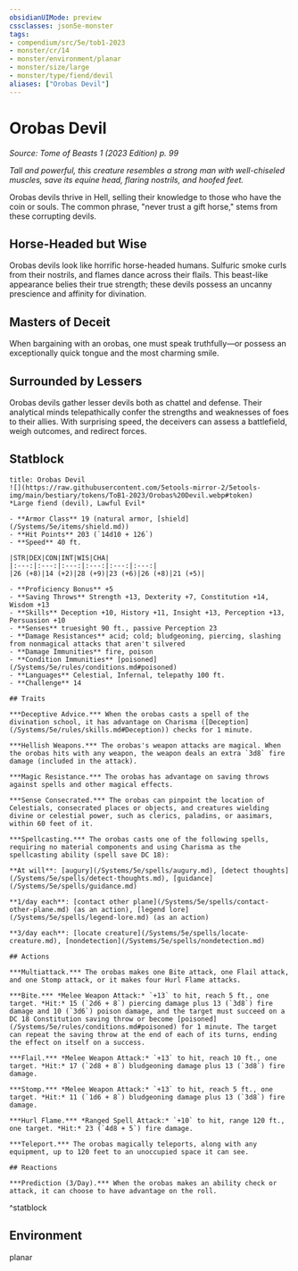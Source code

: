 ```yaml
---
obsidianUIMode: preview
cssclasses: json5e-monster
tags:
- compendium/src/5e/tob1-2023
- monster/cr/14
- monster/environment/planar
- monster/size/large
- monster/type/fiend/devil
aliases: ["Orobas Devil"]
---
```

# Orobas Devil
*Source: Tome of Beasts 1 (2023 Edition) p. 99*  

*Tall and powerful, this creature resembles a strong man with well-chiseled muscles, save its equine head, flaring nostrils, and hoofed feet.*

Orobas devils thrive in Hell, selling their knowledge to those who have the coin or souls. The common phrase, "never trust a gift horse," stems from these corrupting devils.

## Horse-Headed but Wise

Orobas devils look like horrific horse-headed humans. Sulfuric smoke curls from their nostrils, and flames dance across their flails. This beast-like appearance belies their true strength; these devils possess an uncanny prescience and affinity for divination.

## Masters of Deceit

When bargaining with an orobas, one must speak truthfully—or possess an exceptionally quick tongue and the most charming smile.

## Surrounded by Lessers

Orobas devils gather lesser devils both as chattel and defense. Their analytical minds telepathically confer the strengths and weaknesses of foes to their allies. With surprising speed, the deceivers can assess a battlefield, weigh outcomes, and redirect forces.

## Statblock

```ad-statblock
title: Orobas Devil
![](https://raw.githubusercontent.com/5etools-mirror-2/5etools-img/main/bestiary/tokens/ToB1-2023/Orobas%20Devil.webp#token)
*Large fiend (devil), Lawful Evil*

- **Armor Class** 19 (natural armor, [shield](/Systems/5e/items/shield.md))
- **Hit Points** 203 (`14d10 + 126`)
- **Speed** 40 ft.

|STR|DEX|CON|INT|WIS|CHA|
|:---:|:---:|:---:|:---:|:---:|:---:|
|26 (+8)|14 (+2)|28 (+9)|23 (+6)|26 (+8)|21 (+5)|

- **Proficiency Bonus** +5
- **Saving Throws** Strength +13, Dexterity +7, Constitution +14, Wisdom +13
- **Skills** Deception +10, History +11, Insight +13, Perception +13, Persuasion +10
- **Senses** truesight 90 ft., passive Perception 23
- **Damage Resistances** acid; cold; bludgeoning, piercing, slashing from nonmagical attacks that aren't silvered
- **Damage Immunities** fire, poison
- **Condition Immunities** [poisoned](/Systems/5e/rules/conditions.md#poisoned)
- **Languages** Celestial, Infernal, telepathy 100 ft.
- **Challenge** 14

## Traits

***Deceptive Advice.*** When the orobas casts a spell of the divination school, it has advantage on Charisma ([Deception](/Systems/5e/rules/skills.md#Deception)) checks for 1 minute.

***Hellish Weapons.*** The orobas's weapon attacks are magical. When the orobas hits with any weapon, the weapon deals an extra `3d8` fire damage (included in the attack).

***Magic Resistance.*** The orobas has advantage on saving throws against spells and other magical effects.

***Sense Consecrated.*** The orobas can pinpoint the location of Celestials, consecrated places or objects, and creatures wielding divine or celestial power, such as clerics, paladins, or aasimars, within 60 feet of it.

***Spellcasting.*** The orobas casts one of the following spells, requiring no material components and using Charisma as the spellcasting ability (spell save DC 18):

**At will**: [augury](/Systems/5e/spells/augury.md), [detect thoughts](/Systems/5e/spells/detect-thoughts.md), [guidance](/Systems/5e/spells/guidance.md)

**1/day each**: [contact other plane](/Systems/5e/spells/contact-other-plane.md) (as an action), [legend lore](/Systems/5e/spells/legend-lore.md) (as an action)

**3/day each**: [locate creature](/Systems/5e/spells/locate-creature.md), [nondetection](/Systems/5e/spells/nondetection.md)

## Actions

***Multiattack.*** The orobas makes one Bite attack, one Flail attack, and one Stomp attack, or it makes four Hurl Flame attacks.

***Bite.*** *Melee Weapon Attack:* `+13` to hit, reach 5 ft., one target. *Hit:* 15 (`2d6 + 8`) piercing damage plus 13 (`3d8`) fire damage and 10 (`3d6`) poison damage, and the target must succeed on a DC 18 Constitution saving throw or become [poisoned](/Systems/5e/rules/conditions.md#poisoned) for 1 minute. The target can repeat the saving throw at the end of each of its turns, ending the effect on itself on a success.

***Flail.*** *Melee Weapon Attack:* `+13` to hit, reach 10 ft., one target. *Hit:* 17 (`2d8 + 8`) bludgeoning damage plus 13 (`3d8`) fire damage.

***Stomp.*** *Melee Weapon Attack:* `+13` to hit, reach 5 ft., one target. *Hit:* 11 (`1d6 + 8`) bludgeoning damage plus 13 (`3d8`) fire damage.

***Hurl Flame.*** *Ranged Spell Attack:* `+10` to hit, range 120 ft., one target. *Hit:* 23 (`4d8 + 5`) fire damage.

***Teleport.*** The orobas magically teleports, along with any equipment, up to 120 feet to an unoccupied space it can see.

## Reactions

***Prediction (3/Day).*** When the orobas makes an ability check or attack, it can choose to have advantage on the roll.
```
^statblock

## Environment

planar